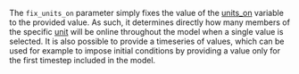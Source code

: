 The `fix_units_on` parameter simply fixes the value of the [units\_on](@ref) variable to the provided value. As such, it determines directly how many members of the specific [unit](@ref) will be online throughout the model when a single value is selected. It is also possible to provide a timeseries of values, which can be used for example to impose initial conditions by providing a value only for the first timestep included in the model.
